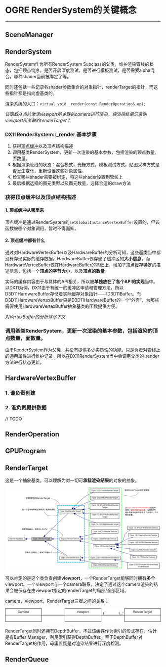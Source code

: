 # OGRE RenderSystem的关键概念

---

## SceneManager



## RenderSystem

RenderSystem作为所有RenderSystem Subclass的父类，维护渲染管线的状态，包括顶点绕序，是否开启深度测试，是否进行模板测试，是否需要alpha混合，哪种shader当前被绑定了等。

同时还包括一些记录各shader参数集合的对象指针，renderTarget的指针，而这些指针都是指向虚基类的。

渲染系统的入口：`virtual void _render(const RenderOperation& op);`

*该函数从当前激活viewport所关联的camera进行渲染，将渲染结果记录到viewport所关联的renderTarget上*

### DX11RenderSystem::_render 基本步骤

1. 获得[顶点缓冲](#jump_HardwareVertexBuffer)以及顶点结构描述
2. 调用基类RenderSystem，更新一次渲染的基本参数，包括渲染的顶点数量，面数量。
3. 根据渲染管线的状态：混合模式，光栅方式，模板测试方式，贴图采样方式是否发生变化，重新设置这些对象属性。
4. 检查哪些shader需要被绑定，将这些shader设置到管线上
5. 最后根据选择的图元类型以及图元数量，选择合适的draw方法

### 获得顶点缓冲以及顶点结构描述

#### 1. 顶点缓冲从哪里来

顶点缓冲是通过RenderSystem的`setGlobalInstanceVertexBuffer`设置的，但该函数被哪个对象调用，暂时不得而知。

#### 2. 顶点缓冲都有什么

通过对HardwareVertexBuffer以及HardwareBuffer的分析可知，这些基类当中都没有存储实际的缓存数据。HardwareBuffer仅存储了缓冲区的**大小信息**，而HardwareVertexBuffer仅在HardwareBuffer的基础上，增加了顶点缓存特定的描述信息，包括一个**顶点的字节大小**，以及**顶点的数量**。

实际的缓存内容由于与具体的API相关，所以被**单独放在了各个API的实现**当中。以DX11为例，DX11由于有统一的缓冲区申请和管理方法，所以D3D11HardwareBuffer存储着实际缓存对象指针——ID3D11Buffer。而D3D11HardwareVertexBuffer只是D3D11HardwareBuffer的一个“外壳”，为那些需要使用HardwareVertexBuffer抽象基类的函数提供方便。

*对VertexBuffer的分析详尽下文*

### 调用基类RenderSystem，更新一次渲染的基本参数，包括渲染的顶点数量，面数量。

由于RenderSystem作为父类，并没有提供多少实质性的功能，只是负责对管线上的通用属性进行维护记录。所以在DX11RenderSystem当中会调用父类的_render方法进行状态更新。



## HardwareVertexBuffer
<span id="jump_HardwareVertexBuffer"></span>

### 1. 谁负责创建

### 2. 谁负责提供数据

// TODO

## RenderOperation



## GPUProgram



## RenderTarget

这是一个抽象基类，可以理解为对一切可**承载渲染结果**的对象的抽象。

![RenderTarget继承关系](./diagram/RenderTarget继承关系.svg)

可以肯定的是这个类负责创建**viewport**，一个RenderTarget能够同时拥有**多个**viewport。一个viewport与一个camera联系，决定了通过这个camera渲染的结果会被保存在由viewport指定的renderTarget的局部/全部区域。

camera，viewport，RenderTarget三者之间的关系：

![camera，viewport，RenderTarget三者之间的关系](./diagram/camera_viewport_renderTarget_relationship.svg)

RenderTarget同时还拥有DepthBuffer，不过该缓存作为索引的形式存在，估计是有Buffer Manager，利用索引获得DepthBuffer。至于DepthBuffer对RenderTarget的作用，毋庸置疑是对渲染结果进行深度检测。

## RenderQueue